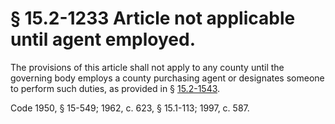 # § 15.2-1233 Article not applicable until agent employed.

<p>The provisions of this article shall not apply to any county until the governing body employs a county purchasing agent or designates someone to perform such duties, as provided in § <a href='http://law.lis.virginia.gov/vacode/15.2-1543/'>15.2-1543</a>.</p><p>Code 1950, § 15-549; 1962, c. 623, § 15.1-113; 1997, c. 587.</p>